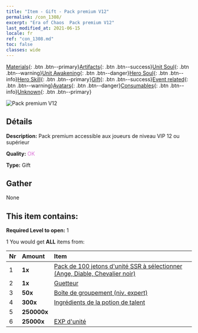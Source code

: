 ```yaml
---
title: "Item - Gift - Pack premium V12"
permalink: /con_1308/
excerpt: "Era of Chaos  Pack premium V12"
last_modified_at: 2021-06-15
locale: fr
ref: "con_1308.md"
toc: false
classes: wide
---
```

 [Materials](/ItemsFR/){: .btn .btn--primary}[Artifacts](/ItemsFR/Artifacts/){: .btn .btn--success}[Unit Soul](/ItemsFR/UnitSoul/){: .btn .btn--warning}[Unit Awakening](/ItemsFR/UnitAwakening/){: .btn .btn--danger}[Hero Soul](/ItemsFR/HeroSoul/){: .btn .btn--info}[Hero Skill](/ItemsFR/HeroSkill/){: .btn .btn--primary}[Gift](/ItemsFR/Gift/){: .btn .btn--success}[Event related](/ItemsFR/Events/){: .btn .btn--warning}[Avatars](/ItemsFR/Avatars/){: .btn .btn--danger}[Consumables](/ItemsFR/Consumables/){: .btn .btn--info}[Unknown](/ItemsFR/Unknown/){: .btn .btn--primary}

 ![Pack premium V12](/images/t/i_905012.png)

## Détails
 **Description:** Pack premium accessible aux joueurs de niveau VIP 12 ou supérieur

 **Quality:** <span style="color: #DA70D6">OK</span>

 **Type:** Gift

## Gather

  None

## This item contains:

 **Required Level to open:** 1

 1 You would get **ALL** items  from:

  | Nr | Amount |     Item    |
  |:---|:-------|:------------|
  | 1 |  **1x** | [Pack de 100 jetons d'unité SSR à sélectionner (Ange, Diable, Chevalier noir)](/ItemsFR/con_1321/) |  | 
  | 2 |  **1x** | [Guetteur](/ItemsFR/art_133/) |  | 
  | 3 |  **50x** | [Boîte de groupement (niv. expert)](/ItemsFR/con_776/) |  | 
  | 4 |  **300x** | [Ingrédients de la potion de talent](/ItemsFR/con_1120/) |  | 
  | 5 |  **250000x** | <i class="fas fa-coins"/> |  | 
  | 6 |  **25000x** | [EXP d'unité](/ItemsFR/con_902/) |  | 
